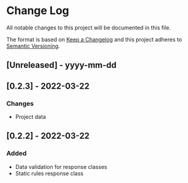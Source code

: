 
# Change Log
All notable changes to this project will be documented in this file.
 
The format is based on [Keep a Changelog](http://keepachangelog.com/)
and this project adheres to [Semantic Versioning](http://semver.org/).
 
## [Unreleased] - yyyy-mm-dd

## [0.2.3] - 2022-03-22

### Changes
- Project data

## [0.2.2] - 2022-03-22

### Added
- Data validation for response classes
- Static rules response class
